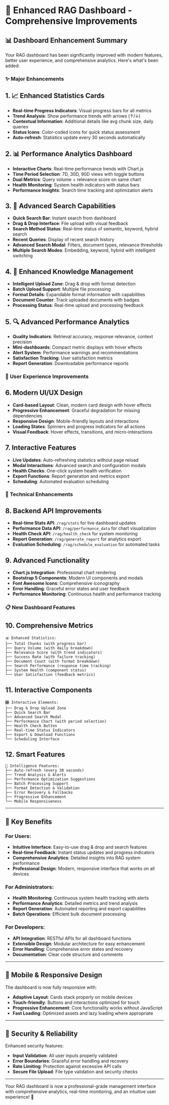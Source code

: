 # 🚀 **Enhanced RAG Dashboard - Comprehensive Improvements**

## 📊 **Dashboard Enhancement Summary**

Your RAG dashboard has been significantly improved with modern features, better user experience, and comprehensive analytics. Here's what's been added:

### ✨ **Major Enhancements**

## 1. **📈 Enhanced Statistics Cards**
- **Real-time Progress Indicators**: Visual progress bars for all metrics
- **Trend Analysis**: Show performance trends with arrows (↑/↓)
- **Contextual Information**: Additional details like avg chunk size, daily queries
- **Status Icons**: Color-coded icons for quick status assessment
- **Auto-refresh**: Statistics update every 30 seconds automatically

## 2. **📊 Performance Analytics Dashboard**
- **Interactive Charts**: Real-time performance trends with Chart.js
- **Time Period Selection**: 7D, 30D, 90D views with toggle buttons
- **Dual Metrics**: Query volume + relevance score on same chart
- **Health Monitoring**: System health indicators with status bars
- **Performance Insights**: Search time tracking and optimization alerts

## 3. **🎯 Advanced Search Capabilities**
- **Quick Search Bar**: Instant search from dashboard
- **Drag & Drop Interface**: File upload with visual feedback
- **Search Method Status**: Real-time status of semantic, keyword, hybrid search
- **Recent Queries**: Display of recent search history
- **Advanced Search Modal**: Filters, document types, relevance thresholds
- **Multiple Search Modes**: Embedding, keyword, hybrid with intelligent switching

## 4. **📂 Enhanced Knowledge Management**
- **Intelligent Upload Zone**: Drag & drop with format detection
- **Batch Upload Support**: Multiple file processing
- **Format Details**: Expandable format information with capabilities
- **Document Counter**: Track uploaded documents with badges
- **Processing Status**: Real-time upload and processing feedback

## 5. **🔍 Advanced Performance Analytics**
- **Quality Indicators**: Retrieval accuracy, response relevance, context precision
- **Mini-dashboards**: Compact metric displays with hover effects
- **Alert System**: Performance warnings and recommendations
- **Satisfaction Tracking**: User satisfaction metrics
- **Report Generation**: Downloadable performance reports

### 🎨 **User Experience Improvements**

## 6. **Modern UI/UX Design**
- **Card-based Layout**: Clean, modern card design with hover effects
- **Progressive Enhancement**: Graceful degradation for missing dependencies
- **Responsive Design**: Mobile-friendly layouts and interactions
- **Loading States**: Spinners and progress indicators for all actions
- **Visual Feedback**: Hover effects, transitions, and micro-interactions

## 7. **Interactive Features**
- **Live Updates**: Auto-refreshing statistics without page reload
- **Modal Interactions**: Advanced search and configuration modals
- **Health Checks**: One-click system health verification
- **Export Functions**: Report generation and metrics export
- **Scheduling**: Automated evaluation scheduling

### 🔧 **Technical Enhancements**

## 8. **Backend API Improvements**
- **Real-time Stats API**: `/rag/stats` for live dashboard updates
- **Performance Data API**: `/rag/performance_data` for chart visualization
- **Health Check API**: `/rag/health_check` for system monitoring
- **Report Generation**: `/rag/generate_report` for analytics export
- **Evaluation Scheduling**: `/rag/schedule_evaluation` for automated tasks

## 9. **Advanced Functionality**
- **Chart.js Integration**: Professional chart rendering
- **Bootstrap 5 Components**: Modern UI components and modals
- **Font Awesome Icons**: Comprehensive iconography
- **Error Handling**: Graceful error states and user feedback
- **Performance Monitoring**: Continuous health and performance tracking

### 📋 **New Dashboard Features**

## 10. **Comprehensive Metrics**
```
📊 Enhanced Statistics:
├── Total Chunks (with progress bar)
├── Query Volume (with daily breakdown)
├── Relevance Score (with trend indicators) 
├── Success Rate (with failure tracking)
├── Document Count (with format breakdown)
├── Search Performance (response time tracking)
├── System Health (component status)
└── User Satisfaction (feedback metrics)
```

## 11. **Interactive Components**
```
🎛️ Interactive Elements:
├── Drag & Drop Upload Zone
├── Quick Search Bar
├── Advanced Search Modal
├── Performance Chart (with period selection)
├── Health Check Button
├── Real-time Status Indicators
├── Export & Download Functions
└── Scheduling Interface
```

## 12. **Smart Features**
```
🧠 Intelligence Features:
├── Auto-refresh (every 30 seconds)
├── Trend Analysis & Alerts
├── Performance Optimization Suggestions
├── Batch Processing Support
├── Format Detection & Validation
├── Error Recovery & Fallbacks
├── Progressive Enhancement
└── Mobile Responsiveness
```

---

## 🚀 **Key Benefits**

### For Users:
- **Intuitive Interface**: Easy-to-use drag & drop and search features
- **Real-time Feedback**: Instant status updates and progress indicators
- **Comprehensive Analytics**: Detailed insights into RAG system performance
- **Professional Design**: Modern, responsive interface that works on all devices

### For Administrators:
- **Health Monitoring**: Continuous system health tracking with alerts
- **Performance Analytics**: Detailed metrics and trend analysis
- **Report Generation**: Automated reporting and export capabilities
- **Batch Operations**: Efficient bulk document processing

### For Developers:
- **API Integration**: RESTful APIs for all dashboard functions
- **Extensible Design**: Modular architecture for easy enhancement
- **Error Handling**: Comprehensive error states and recovery
- **Documentation**: Clear code structure and comments

---

## 📱 **Mobile & Responsive Design**

The dashboard is now fully responsive with:
- **Adaptive Layout**: Cards stack properly on mobile devices
- **Touch-friendly**: Buttons and interactions optimized for touch
- **Progressive Enhancement**: Core functionality works without JavaScript
- **Fast Loading**: Optimized assets and lazy loading where appropriate

---

## 🔐 **Security & Reliability**

Enhanced security features:
- **Input Validation**: All user inputs properly validated
- **Error Boundaries**: Graceful error handling and recovery
- **Rate Limiting**: Protection against excessive API calls
- **Secure File Upload**: File type validation and security checks

---

Your RAG dashboard is now a professional-grade management interface with comprehensive analytics, real-time monitoring, and an intuitive user experience! 🎉